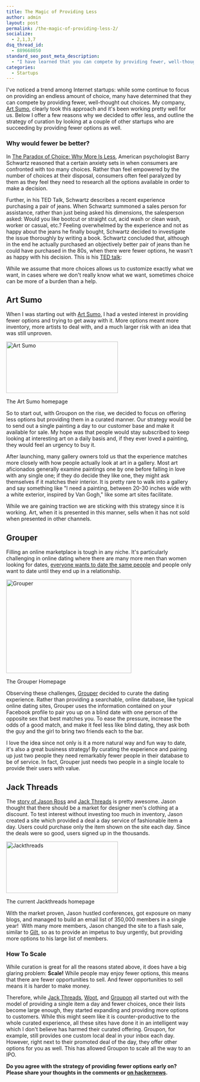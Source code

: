 ```yaml
---
title: The Magic of Providing Less
author: admin
layout: post
permalink: /the-magic-of-providing-less-2/
socialize:
  - 2,1,3,7
dsq_thread_id:
  - 889668050
standard_seo_post_meta_description:
  - "I have learned that you can compete by providing fewer, well-thought out choices.  Here is a look at why curation is a bootstrapper's friend"
categories:
  - Startups
---
```

I've noticed a trend among Internet startups: while some continue to focus on providing an endless amount of choice, many have determined that they can compete by providing fewer, well-thought out choices. My company, [Art Sumo][1], clearly took this approach and it's been working pretty well for us. Below I offer a few reasons why we decided to offer less, and outline the strategy of curation by looking at a couple of other startups who are succeeding by providing fewer options as well.

### Why would fewer be better?

In [The Paradox of Choice: Why More Is Less][2], American psychologist Barry Schwartz reasoned that a certain anxiety sets in when consumers are confronted with too many choices. Rather than feel empowered by the number of choices at their disposal, consumers often feel paralyzed by them as they feel they need to research all the options available in order to make a decision.

Further, in his TED Talk, Schwartz describes a recent experience purchasing a pair of jeans. When Schwartz summoned a sales person for assistance, rather than just being asked his dimensions, the salesperson asked: Would you like bootcut or straight cut, acid wash or clean wash, worker or casual, etc.? Feeling overwhelmed by the experience and not as happy about the jeans he finally bought, Schwartz decided to investigate the issue thoroughly by writing a book. Schwartz concluded that, although in the end he actually purchased an objectively better pair of jeans than he could have purchased in the 80s, when there were fewer options, he wasn't as happy with his decision. This is his [TED talk][3]:



While we assume that more choices allows us to customize exactly what we want, in cases where we don't really know what we want, sometimes choice can be more of a burden than a help.

## Art Sumo

When I was starting out with [Art Sumo][1], I had a vested interest in providing fewer options and trying to get away with it. More options meant more inventory, more artists to deal with, and a much larger risk with an idea that was still unproven.

<div id="attachment_36" class="wp-caption alignright" style="width: 310px">
  <a href="http://www.artsumo.com"><img class="size-medium wp-image-36 " title="Art Sumo" src="http://naysawn.com/wp-content/uploads/2012/09/Art-Sumo-300x138.png" alt="Art Sumo" width="300" height="138" /></a><p class="wp-caption-text">
    The Art Sumo homepage
  </p>
</div>

So to start out, with Groupon on the rise, we decided to focus on offering less options but providing them in a curated manner. Our strategy would be to send out a single painting a day to our customer base and make it available for sale. My hope was that people would stay subscribed to keep looking at interesting art on a daily basis and, if they ever loved a painting, they would feel an urgency to buy it.

After launching, many gallery owners told us that the experience matches more closely with how people actually look at art in a gallery. Most art aficionados generally examine paintings one by one before falling in love with any single one; if they do decide they like one, they might ask themselves if it matches their interior. It is pretty rare to walk into a gallery and say something like "I need a painting, between 20-30 inches wide with a white exterior, inspired by Van Gogh," like some art sites facilitate.

<div>
  While we are gaining traction we are sticking with this strategy since it is working. Art, when it is presented in this manner, sells when it has not sold when presented in other channels.
</div>

## Grouper

Filling an online marketplace is tough in any niche. It's particularly challenging in online dating where there are many more men than women looking for dates, [everyone wants to date the same people][4] and people only want to date until they end up in a relationship.

<div class="wp-caption alignright" style="width: 346px">
  <a href="http://naysawn.com/wp-content/uploads/2012/10/Grouper.jpg"><img class=" wp-image-248  " title="Grouper" src="http://naysawn.com/wp-content/uploads/2012/10/Grouper.jpg" alt="Grouper" width="336" height="251" /></a><p class="wp-caption-text">
    The Grouper Homepage
  </p>
</div>

<div>
</div>

Observing these challenges, [Grouper][5] decided to curate the dating experience. Rather than providing a searchable, online database, like typical online dating sites, Grouper uses the information contained on your Facebook profile to pair you up on a blind date with one person of the opposite sex that best matches you. To ease the pressure, increase the odds of a good match, and make it feel less like blind dating, they ask both the guy and the girl to bring two friends each to the bar.

I love the idea since not only is it a more natural way and fun way to date, it's also a great business strategy! By curating the experience and pairing up just two people they need remarkably fewer people in their database to be of service. In fact, Grouper just needs two people in a single locale to provide their users with value.

## Jack Threads

The [story of Jason Ross][6] and [Jack Threads][7] is pretty awesome. Jason thought that there should be a market for designer men's clothing at a discount. To test interest without investing too much in inventory, Jason created a site which provided a deal a day service of fashionable item a day. Users could purchase only the item shown on the site each day. Since the deals were so good, users signed up in the thousands.

<div class="wp-caption alignright" style="width: 310px">
  <a href="http://naysawn.com/wp-content/uploads/2012/10/Jackthreads.jpg"><img class="size-medium wp-image-244 " title="Jackthreads" src="http://naysawn.com/wp-content/uploads/2012/10/Jackthreads-300x138.jpg" alt="Jackthreads" width="300" height="138" /></a><p class="wp-caption-text">
    The current Jackthreads homepage
  </p>
</div>

With the market proven, Jason hustled conferences, got exposure on many blogs, and managed to build an email list of 350,000 members in a single year!  With many more members, Jason changed the site to a flash sale, similar to [Gilt][8], so as to provide an impetus to buy urgently, but providing more options to his large list of members.

### How To Scale

While curation is great for all the reasons stated above, it does have a big glaring problem: **Scale!** While people may enjoy fewer options, this means that there are fewer opportunities to sell. And fewer opportunities to sell means it is harder to make money.

Therefore, while [Jack Threads][9], [Woot][10], and [Groupon][11] all started out with the model of providing a single item a day and fewer choices, once their lists become large enough, they started expanding and providing more options to customers. While this might seem like it is counter-productive to the whole curated experience, all these sites have done it in an intelligent way which I don't believe has harmed their curated offering. Groupon, for example, still provides one custom local deal in your inbox each day. However, right next to their promoted deal of the day, they offer other options for you as well. This has allowed Groupon to scale all the way to an IPO.

**Do you agree with the strategy of providing fewer options early on? Please share your thoughts in the comments or [on hackernews][12].**

&nbsp;

 [1]: http://www.artsumo.com
 [2]: http://www.amazon.com/The-Paradox-Choice-More-Less/dp/0060005688
 [3]: http://www.ted.com/talks/barry_schwartz_on_the_paradox_of_choice.html
 [4]: http://www.quora.com/Online-Dating/What-is-it-like-being-a-man-on-a-dating-site
 [5]: https://www.joingrouper.com/
 [6]: http://mixergy.com/jason-ross-jackthreads-interview/
 [7]: http://www.jackthreads.com
 [8]: http://www.gilt.com
 [9]: https://www.jackthreads.com/
 [10]: http://www.woot.com
 [11]: http://www.groupon.com
 [12]: http://news.ycombinator.com/item?id=4728914